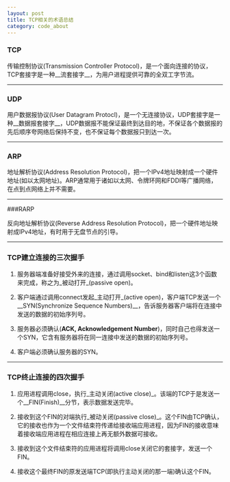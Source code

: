 ```yaml
---
layout: post
title: TCP相关的术语总结
category: code_about
---
```


### TCP

传输控制协议(Transmission Controller Protocol)，是一个面向连接的协议，TCP套接字是一种__流套接字__，为用户进程提供可靠的全双工字节流。

---

### UDP

用户数据报协议(User Datagram Protocl)，是一个无连接协议，UDP套接字是一种__数据报套接字__，UDP数据报不能保证最终到达目的地，不保证各个数据报的先后顺序夸网络后保持不变，也不保证每个数据报只到达一次。

---

### ARP

地址解析协议(Address Resolution Protocol)，把一个IPv4地址映射成一个硬件地址(如以太网地址)。ARP通常用于诸如以太网、令牌环网和FDDI等广播网络，在点到点网络上并不需要。

---

###RARP

反向地址解析协议(Reverse Address Resolution Protocol)，把一个硬件地址映射成IPv4地址，有时用于无盘节点的引导。

---

### TCP建立连接的三次握手

1. 服务器端准备好接受外来的连接，通过调用socket、bind和listen这3个函数来完成，称之为_被动打开_(passive open)。

2. 客户端通过调用connect发起_主动打开_(active open)，客户端TCP发送一个__SYN(Synchronize Sequence Numbers)__，告诉服务器客户端将在连接中发送的数据的初始序列号。

3. 服务器必须确认(__ACK, Acknowledgement Number__)，同时自己也得发送一个SYN，它含有服务器将在同一连接中发送的数据的初始序列号。

4. 客户端必须确认服务器的SYN。

---

### TCP终止连接的四次握手

1. 应用进程调用close，执行_主动关闭(active close)_。该端的TCP于是发送一个__FIN(Finish)__分节，表示数据发送完毕。

2. 接收到这个FIN的对端执行_被动关闭(passive close)_。这个FIN由TCP确认，它的接收也作为一个文件结束符传递给接收端应用进程，因为FIN的接收意味着接收端应用进程在相应连接上再无额外数据可接收。

3. 接收到这个文件结束符的应用进程将调用close关闭它的套接字，发送一个FIN。

4. 接收这个最终FIN的原发送端TCP(即执行主动关闭的那一端)确认这个FIN。